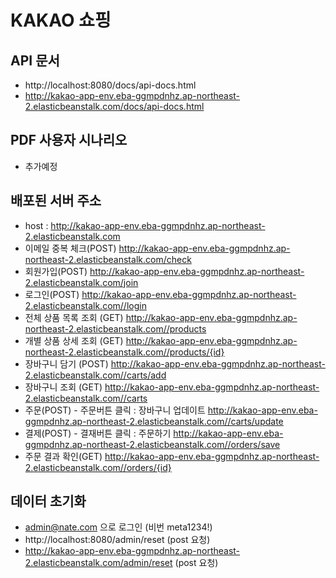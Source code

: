 # KAKAO 쇼핑

## API 문서
- http://localhost:8080/docs/api-docs.html
- http://kakao-app-env.eba-ggmpdnhz.ap-northeast-2.elasticbeanstalk.com/docs/api-docs.html

## PDF 사용자 시나리오
- 추가예정

## 배포된 서버 주소
- host : http://kakao-app-env.eba-ggmpdnhz.ap-northeast-2.elasticbeanstalk.com
- 이메일 중복 체크(POST) http://kakao-app-env.eba-ggmpdnhz.ap-northeast-2.elasticbeanstalk.com/check
- 회원가입(POST) http://kakao-app-env.eba-ggmpdnhz.ap-northeast-2.elasticbeanstalk.com/join
- 로그인(POST) http://kakao-app-env.eba-ggmpdnhz.ap-northeast-2.elasticbeanstalk.com//login
- 전체 상품 목록 조회 (GET) http://kakao-app-env.eba-ggmpdnhz.ap-northeast-2.elasticbeanstalk.com//products
- 개별 상품 상세 조회 (GET) http://kakao-app-env.eba-ggmpdnhz.ap-northeast-2.elasticbeanstalk.com//products/{id}
- 장바구니 담기 (POST) http://kakao-app-env.eba-ggmpdnhz.ap-northeast-2.elasticbeanstalk.com//carts/add
- 장바구니 조회 (GET) http://kakao-app-env.eba-ggmpdnhz.ap-northeast-2.elasticbeanstalk.com//carts
- 주문(POST) - 주문버튼 클릭 : 장바구니 업데이트 http://kakao-app-env.eba-ggmpdnhz.ap-northeast-2.elasticbeanstalk.com//carts/update
- 결제(POST) - 결재버튼 클릭 : 주문하기 http://kakao-app-env.eba-ggmpdnhz.ap-northeast-2.elasticbeanstalk.com//orders/save
- 주문 결과 확인(GET) http://kakao-app-env.eba-ggmpdnhz.ap-northeast-2.elasticbeanstalk.com//orders/{id}

## 데이터 초기화
- admin@nate.com 으로 로그인 (비번 meta1234!)
- http://localhost:8080/admin/reset (post 요청)
- http://kakao-app-env.eba-ggmpdnhz.ap-northeast-2.elasticbeanstalk.com/admin/reset (post 요청)